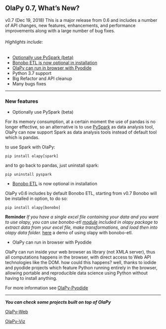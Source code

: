 ## OlaPy 0.7, What’s New?

v0.7 (Dec 19, 2018)
This is a major release from 0.6 and includes a number of API changes, 
new features, enhancements, and performance improvements along 
with a large number of bug fixes.

###### Highlights include:

- [Optionally use PySpark (beta)](#opt_spark)
- [Bonobo ETL is now optional in installation](#opt_bonobo)
- [OlaPy can run in browser with Pyodide](#olapy_pyodide)
- Python 3.7 support
- Big Refactor and API cleanup
- Many bugs fixes

---

### New features

* <a name="opt_spark">Optionally use PySpark (beta)</a>

For its memory consumption, at a certain moment the use of pandas is no longer effective, 
so an alternative is to use [PySpark](https://spark.apache.org/docs/0.9.0/python-programming-guide.html) 
as data analysis tool, OlaPy can now support Spark as data analysis tools instead of default tool which is pandas.

to use Spark with OlaPy:

    pip install olapy[spark]
    
and to go back to pandas, just uninstall spark:

    pip uninstall pyspark


* <a name="opt_bonobo">[Bonobo ETL](https://www.bonobo-project.org/) is now optional in installation</a>

OlaPy v0.6 includes by default Bonobo ETL, starting from v0.7 Bonobo will be installed in option, to do so:

    pip install olapy[bonobo]

**Reminder**
*If you have a single excel file containing your data and you want to use olapy, you can use bonobo-etl 
[module](https://github.com/abilian/olapy/blob/master/olapy/etl/etl.py) included 
in olapy package to extract data from your excel file, make transformations, and load then into olapy data folder.*
[here](https://github.com/abilian/olapy/tree/master/demos/ETL) a demo of using olapy with bonobo-etl.

* <a name="olapy_pyodide">OlaPy can run in browser with Pyodide</a>

OlaPy can run inside your web browser as library (not XMLA server), 
thus all computations happens in the browser, with direct access to Web API technologies like the DOM.
how could this happens? well, thanks to iodide and pyodide projects which feature Python running entirely in the browser, 
allowing portable and reproducible data science using Python without having to install anything.

For more information see [OlaPy-Pyodide](https://github.com/abilian/olapy/tree/master/pyodide)

---

**_You can check some projects built on top of OlaPy_**


[OlaPy-Web](https://github.com/abilian/olapy-web)

[OlaPy-Viz](https://github.com/abilian/olapy-web/tree/olapy-web2.0)
